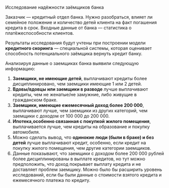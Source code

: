 Исследование надёжности заёмщиков банка

Заказчик — кредитный отдел банка. Нужно разобраться, влияет ли семейное положение и количество детей клиента на факт погашения кредита в срок. Входные данные от банка — статистика о платёжеспособности клиентов.

Результаты исследования будут учтены при построении модели **кредитного скоринга** — специальной системы, которая оценивает способность потенциального заёмщика вернуть кредит банку.

  Анализируя данные о заемщиках банка выявили следующую информацию:
1. **Заемщики, не имеющие детей**, выплачивают кредиты более дисциплинировано, чем заемщики имеющие 1 или 2 детей.
2. **Вдовы/вдовцы или заемщики в разводе** лучше выплачивают кредиты, чем не женатые/не замужние, либо живущие в гражданском браке.
3. **Заемщики, имеющие ежемесячный доход более 200 000**, выплачивают лучше, чем заемщики из других категорий, чем заемщики с доходом от 100 000 до 200 000.
4. **Ипотека,особенно связанная с покупкой жилого помещения**, выплачивается лучше, чем кредиты на образование и покупку автомобиля.
5. Можно сделать вывод, что **одинокие люди (были в браке) и без детей** лучше выплачивают кредит, особенно, если кредит на покупку жилого помещения, чем другие категории заемщиков. 
6. Данные показывают, что заемщики с доходом более 200 000 рублей более дисциплинированы в выплате кредитов, но тут можно предположить, что доход покрывает выплату кредита и не доставляет проблем заемщику. Можно было бы расширить уровень исследований, если бы были данные о стоимости взятого кредита и ежемесячного платежа по кредиту. 

